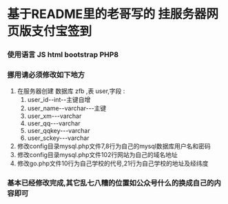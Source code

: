 <h1>基于README里的老哥写的 挂服务器网页版支付宝签到</h1>
<h3>使用语言 JS html bootstrap PHP8</h3>
<h3>挪用请必须修改如下地方</h3>
<ol>
    <li>在服务器创建 数据库 zfb ,表 user,字段 : 
        <ol>
            <li>user_id--int--主键自增</li>
            <li>user_name--varchar---主键</li>
            <li>user_xm---varchar</li>
            <li>user_qq---varchar</li>
            <li>user_qqkey---varchar</li>
            <li>user_sckey---varchar</li>
        </ol>
    </li>
    <li>修改config目录mysql.php文件7,8行为自己的mysql数据库用户名和密码</li>
    <li>修改config目录mysql.php文件102行网站为自己的域名地址</li>
    <li>修改go.php文件10行为自己学校的代号,21行为自己学校的地址及经纬度</li>
</ol>
<h3>基本已经修改完成,其它乱七八糟的位置如公众号什么的换成自己的内容即可</h3>